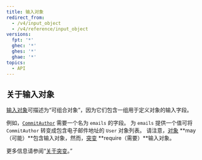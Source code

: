 ```yaml
---
title: 输入对象
redirect_from:
  - /v4/input_object
  - /v4/reference/input_object
versions:
  fpt: '*'
  ghec: '*'
  ghes: '*'
  ghae: '*'
topics:
  - API
---
```


## 关于输入对象

[输入对象](https://graphql.github.io/graphql-spec/June2018/#sec-Input-Objects)可描述为“可组合对象”，因为它们包含一组用于定义对象的输入字段。

例如，[`CommitAuthor`](/graphql/reference/input-objects#commitauthor) 需要一个名为 `emails` 的字段。 为 `emails` 提供一个值可将 `CommitAuthor` 转变成包含电子邮件地址的 `User` 对象列表。 请注意，[对象](/graphql/reference/objects) **may（可能）**包含输入对象，然而，[突变](/graphql/reference/mutations) **require（需要）**输入对象。

更多信息请参阅“[关于突变](/graphql/guides/forming-calls-with-graphql#about-mutations)。”

<!-- this page is pre-rendered by scripts because it's too big to load dynamically -->
<!-- see lib/graphql/static/prerendered-input-objects.json -->
